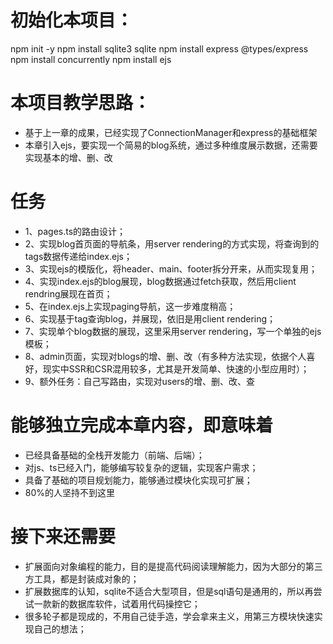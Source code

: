 # 初始化本项目：
npm init -y
npm install sqlite3 sqlite
npm install express @types/express 
npm install concurrently
npm install ejs

# 本项目教学思路：
- 基于上一章的成果，已经实现了ConnectionManager和express的基础框架
- 本章引入ejs，要实现一个简易的blog系统，通过多种维度展示数据，还需要实现基本的增、删、改

# 任务
- 1、pages.ts的路由设计；
- 2、实现blog首页面的导航条，用server rendering的方式实现，将查询到的tags数据传递给index.ejs；
- 3、实现ejs的模版化，将header、main、footer拆分开来，从而实现复用；
- 4、实现index.ejs的blog展现，blog数据通过fetch获取，然后用client rendring展现在首页；
- 5、在index.ejs上实现paging导航，这一步难度稍高；
- 6、实现基于tag查询blog，并展现，依旧是用client rendering；
- 7、实现单个blog数据的展现，这里采用server rendering，写一个单独的ejs模板；
- 8、admin页面，实现对blogs的增、删、改（有多种方法实现，依据个人喜好，现实中SSR和CSR混用较多，尤其是开发简单、快速的小型应用时）；
- 9、额外任务：自己写路由，实现对users的增、删、改、查


# 能够独立完成本章内容，即意味着
- 已经具备基础的全栈开发能力（前端、后端）；
- 对js、ts已经入门，能够编写较复杂的逻辑，实现客户需求；
- 具备了基础的项目规划能力，能够通过模块化实现可扩展；
- 80%的人坚持不到这里


# 接下来还需要
- 扩展面向对象编程的能力，目的是提高代码阅读理解能力，因为大部分的第三方工具，都是封装成对象的；
- 扩展数据库的认知，sqlite不适合大型项目，但是sql语句是通用的，所以再尝试一款新的数据库软件，试着用代码操控它；
- 很多轮子都是现成的，不用自己徒手造，学会拿来主义，用第三方模块快速实现自己的想法；